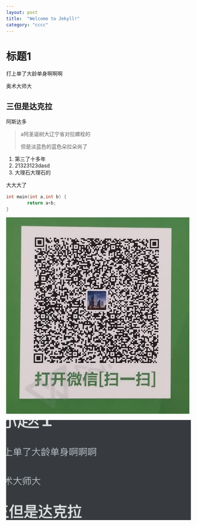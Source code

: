 ```yaml
---
layout: post
title:  "Welcome to Jekyll!"
category: "cccc"
---
```


# 标题1

打上单了大龄单身啊啊啊

奥术大师大

## 三但是达克拉

阿斯达多

> a阿圣诞树大辽宁省对拉螺栓的
>
> 但是淡蓝色的蓝色朵拉朵尚了

1. 第三了十多年
2. 21323123dasd
3. 大理石大理石的 

大大大了

```c
int main(int a,int b) {
		return a+b;
}
```



![WechatIMG1909](/assets/cs/WechatIMG1909.jpeg)



![image-20211117141432899](image-20211117141432899.png)





